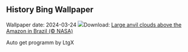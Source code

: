 ## History Bing Wallpaper
Wallpaper date: 2024-03-24
![](https://www.bing.com/th?id=OHR.AmazonClouds_EN-CA3850474208_UHD.jpg&w=1000)Download: [Large anvil clouds above the Amazon in Brazil (© NASA)](https://www.bing.com/th?id=OHR.AmazonClouds_EN-CA3850474208_UHD.jpg)

Auto get programm by LtgX

